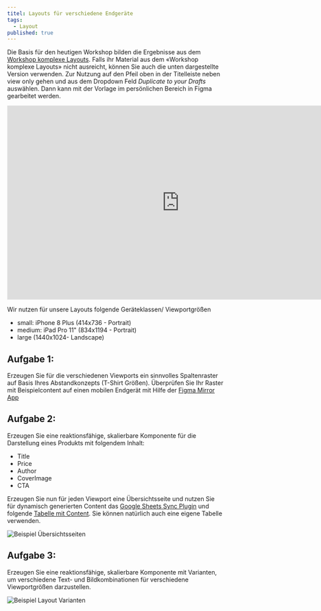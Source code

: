 ```yaml
---
titel: Layouts für verschiedene Endgeräte
tags: 
  - Layout
published: true
---
```


Die Basis für den heutigen Workshop bilden die Ergebnisse aus dem [Workshop komplexe Layouts](https://th-koeln.github.io/mi-bachelor-screendesign/lehrveranstaltungen/workshop-komplexe-layouts/). Falls ihr Material aus dem «Workshop komplexe Layouts» nicht ausreicht, können Sie auch die unten dargestellte Version verwenden. Zur Nutzung auf den Pfeil oben in der Titelleiste neben view only gehen und aus dem Dropdown Feld *Duplicate to your Drafts* auswählen. Dann kann mit der Vorlage im persönlichen Bereich in Figma gearbeitet werden.

<iframe style="border: 1px solid rgba(0, 0, 0, 0.1);" width="800" height="450" src="https://www.figma.com/embed?embed_host=share&url=https%3A%2F%2Fwww.figma.com%2Ffile%2FPDKx4byTT9BMvVLQTDm5C2%2FBasis-f%25C3%25BCr-Layout-f%25C3%25BCr-verschiedene-Endger%25C3%25A4te%3Fnode-id%3D0%253A1" allowfullscreen></iframe>


Wir nutzen für unsere Layouts folgende Geräteklassen/ Viewportgrößen
- small: iPhone 8 Plus (414x736 - Portrait)
- medium: iPad Pro 11" (834x1194 - Portrait)
- large (1440x1024- Landscape)

## Aufgabe 1:

Erzeugen Sie für die verschiedenen Viewports ein sinnvolles Spaltenraster auf Basis Ihres Abstandkonzepts (T-Shirt Größen). Überprüfen Sie Ihr Raster mit Beispielcontent auf einen mobilen Endgerät mit Hilfe der [Figma Mirror App](https://mockitt.wondershare.com/figma/figma-mirror.html)

## Aufgabe 2:

Erzeugen Sie eine reaktionsfähige, skalierbare Komponente für die Darstellung eines Produkts mit folgendem Inhalt:
- Title	
- Price
- Author
- CoverImage
- CTA

Erzeugen Sie nun für jeden Viewport eine Übersichtsseite und nutzen Sie für dynamisch generierten Content das [Google Sheets Sync Plugin](https://www.figma.com/community/plugin/735770583268406934/Google-Sheets-Sync) und folgende [Tabelle mit Content](https://docs.google.com/spreadsheets/d/1rxVeKCox_90fHN5clKYUS6_xhT2Xc9z4HhjXsPl6xxw/edit?usp=sharing). Sie können natürlich auch eine eigene Tabelle verwenden.

![Beispiel Übersichtsseiten](../images/overview-page.jpg)


## Aufgabe 3:

Erzeugen Sie eine reaktionsfähige, skalierbare Komponente mit Varianten, um verschiedene Text- und Bildkombinationen für verschiedene Viewportgrößen darzustellen. 

![Beispiel Layout Varianten](../images/layout-variants.jpg)